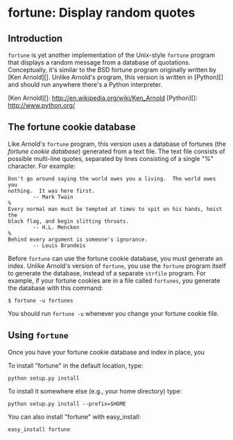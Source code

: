 fortune: Display random quotes
==============================

## Introduction

`fortune` is yet another implementation of the Unix-style `fortune` program
that displays a random message from a database of quotations. Conceptually,
it's similar to the BSD fortune program originally written by [Ken Arnold][].
Unlike Arnold's program, this version is written in [Python][] and should
run anywhere there's a Python interpreter.

[Ken Arnold][]: http://en.wikipedia.org/wiki/Ken_Arnold
[Python][]: http://www.python.org/

## The fortune cookie database

Like Arnold's `fortune` program, this version uses a database of fortunes
(the *fortune cookie database*) generated from a text file. The text file
consists of possible multi-line quotes, separated by lines consisting of a
single "%" character. For example:

    Don't go around saying the world owes you a living.  The world owes you
    nothing.  It was here first.
            -- Mark Twain
    %
    Every normal man must be tempted at times to spit on his hands, hoist the
    black flag, and begin slitting throats.
            -- H.L. Mencken
    %
    Behind every argument is someone's ignorance.
            -- Louis Brandeis

Before `fortune` can use the fortune cookie database, you must generate an
index. Unlike Arnold's version of `fortune`, you use the `fortune` program
itself to generate the database, instead of a separate `strfile` program.
For example, if your fortune cookies are in a file called `fortunes`, you
generate the database with this command:

    $ fortune -u fortunes

You should run `fortune -u` whenever you change your fortune cookie file.

## Using `fortune`

Once you have your fortune cookie database and index in place, you

To install "fortune" in the default location, type:

	python setup.py install

To install it somewhere else (e.g., your home directory) type:

	python setup.py install --prefix=$HOME

You can also install "fortune" with easy_install:

	easy_install fortune
